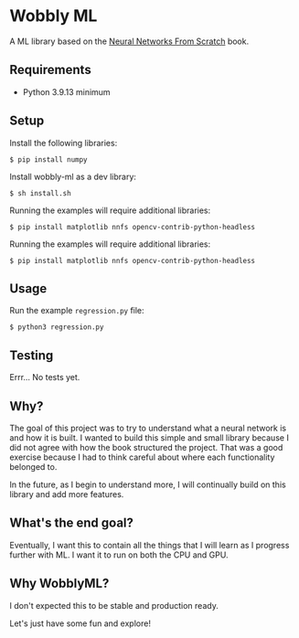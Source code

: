 # Wobbly ML
A ML library based on the [Neural Networks From Scratch](https://nnfs.io) book.

## Requirements
- Python 3.9.13 minimum

## Setup
Install the following libraries:
```
$ pip install numpy
```
Install wobbly-ml as a dev library:
```
$ sh install.sh
```

Running the examples will require additional libraries:
```
$ pip install matplotlib nnfs opencv-contrib-python-headless
``` 

Running the examples will require additional libraries:
```
$ pip install matplotlib nnfs opencv-contrib-python-headless
``` 

## Usage
Run the example `regression.py` file:
```
$ python3 regression.py
```

## Testing
Errr... No tests yet.

## Why?
The goal of this project was to try to understand what a neural network is and how it is built. I wanted to build this simple and small library because I did not agree with how the book structured the project. That was a good exercise because I had to think careful about where each functionality belonged to.

In the future, as I begin to understand more, I will continually build on this library and add more features.

## What's the end goal?
Eventually, I want this to contain all the things that I will learn as I progress further with ML.
I want it to run on both the CPU and GPU.

## Why WobblyML?
I don't expected this to be stable and production ready.

Let's just have some fun and explore!
